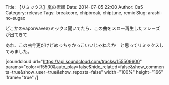 Title: 【リミックス】嵐の素顔
Date: 2014-07-05 22:00
Author: Ca5
Category: release
Tags: breakcore, chipbreak, chiptune, remix
Slug: arashi-no-sugao

どこかのvaporwaveのミックス聞いてたら、この曲をスロー再生したフレーズが出てきて  

あれ、この曲今更だけどめっちゃかっこいいじゃねえか　と思ってリミックスしてみました。

[soundcloud url="https://api.soundcloud.com/tracks/155509600"
params="color=ff5500&auto\_play=false&hide\_related=false&show\_comments=true&show\_user=true&show\_reposts=false"
width="100%" height="166" iframe="true" /]
